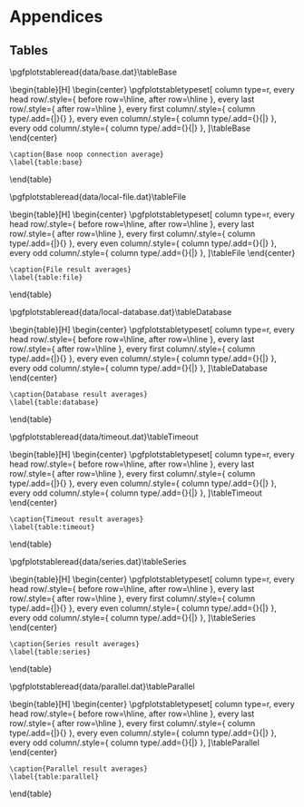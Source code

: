 # Appendices

## Tables

\pgfplotstableread{data/base.dat}\tableBase

\begin{table}[H]
	\begin{center}
		\pgfplotstabletypeset[
			column type=r,
			every head row/.style={
				before row=\hline,
				after row=\hline
			},
			every last row/.style={
				after row=\hline
			},
			every first column/.style={
				column type/.add={|}{}
			},
			every even column/.style={
				column type/.add={}{|}
			},
			every odd column/.style={
				column type/.add={}{|}
			},
		]\tableBase
	\end{center}

	\caption{Base noop connection average}
	\label{table:base}
\end{table}


\pgfplotstableread{data/local-file.dat}\tableFile

\begin{table}[H]
	\begin{center}
		\pgfplotstabletypeset[
			column type=r,
			every head row/.style={
				before row=\hline,
				after row=\hline
			},
			every last row/.style={
				after row=\hline
			},
			every first column/.style={
				column type/.add={|}{}
			},
			every even column/.style={
				column type/.add={}{|}
			},
			every odd column/.style={
				column type/.add={}{|}
			},
		]\tableFile
	\end{center}

	\caption{File result averages}
	\label{table:file}
\end{table}


\pgfplotstableread{data/local-database.dat}\tableDatabase

\begin{table}[H]
	\begin{center}
		\pgfplotstabletypeset[
			column type=r,
			every head row/.style={
				before row=\hline,
				after row=\hline
			},
			every last row/.style={
				after row=\hline
			},
			every first column/.style={
				column type/.add={|}{}
			},
			every even column/.style={
				column type/.add={}{|}
			},
			every odd column/.style={
				column type/.add={}{|}
			},
		]\tableDatabase
	\end{center}

	\caption{Database result averages}
	\label{table:database}
\end{table}


\pgfplotstableread{data/timeout.dat}\tableTimeout

\begin{table}[H]
	\begin{center}
		\pgfplotstabletypeset[
			column type=r,
			every head row/.style={
				before row=\hline,
				after row=\hline
			},
			every last row/.style={
				after row=\hline
			},
			every first column/.style={
				column type/.add={|}{}
			},
			every even column/.style={
				column type/.add={}{|}
			},
			every odd column/.style={
				column type/.add={}{|}
			},
		]\tableTimeout
	\end{center}

	\caption{Timeout result averages}
	\label{table:timeout}
\end{table}


\pgfplotstableread{data/series.dat}\tableSeries

\begin{table}[H]
	\begin{center}
		\pgfplotstabletypeset[
			column type=r,
			every head row/.style={
				before row=\hline,
				after row=\hline
			},
			every last row/.style={
				after row=\hline
			},
			every first column/.style={
				column type/.add={|}{}
			},
			every even column/.style={
				column type/.add={}{|}
			},
			every odd column/.style={
				column type/.add={}{|}
			},
		]\tableSeries
	\end{center}

	\caption{Series result averages}
	\label{table:series}
\end{table}


\pgfplotstableread{data/parallel.dat}\tableParallel

\begin{table}[H]
	\begin{center}
		\pgfplotstabletypeset[
			column type=r,
			every head row/.style={
				before row=\hline,
				after row=\hline
			},
			every last row/.style={
				after row=\hline
			},
			every first column/.style={
				column type/.add={|}{}
			},
			every even column/.style={
				column type/.add={}{|}
			},
			every odd column/.style={
				column type/.add={}{|}
			},
		]\tableParallel
	\end{center}

	\caption{Parallel result averages}
	\label{table:parallel}
\end{table}
